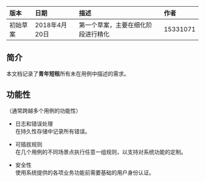    |版本  | 日期  |  描述  | 作者 |
   |:-----  |:-----  |:-----  |:-----
   |初始草案 | 2018年4月20日 | 第一个草案，主要在细化阶段进行精化  | 15331071 
   
   ## 简介    
   本文档记录了**青年短租**所有未在用例中描述的需求。
   
   ## 功能性   
   （通常跨越多个用例的功能性）    
   
   - 日志和错误处理    
     在持久性存储中记录所有错误。    
     
   - 可插拔规则    
     在几个用例的不同场景点执行任意一组规则，以支持对系统功能的定制。    
     
   - 安全性    
     使用系统提供的各项业务功能前需要基础的用户身份认证。
   
